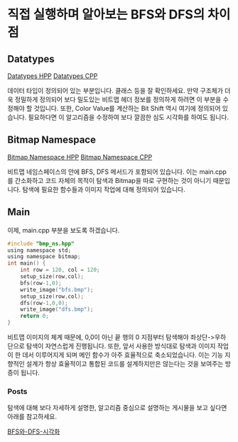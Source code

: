 # 직접 실행하며 알아보는 BFS와 DFS의 차이점

## Datatypes

[Datatypes HPP](./datatypes.hpp)
[Datatypes CPP](./datatypes.cpp)

데이터 타입이 정의되어 있는 부분입니다.
클래스 등을 잘 확인하세요.
만약 구조체가 더욱 정밀하게 정의되어 보다 밀도있는 비트맵 헤더 정보를 정의하게 하려면 이 부분을 수정해야 할 것입니다.
또한, Color Value를 계산하는 Bit Shift 역시 여기에 정의되어 있습니다.
필요하다면 이 알고리즘을 수정하여 보다 깔끔한 심도 시각화를 하여도 됩니다.

## Bitmap Namespace

[Bitmap Namespace HPP](./bmp_ns.hpp)
[Bitmap Namespace CPP](./bmp_ns.cpp)

비트맵 네임스페이스의 안에 BFS, DFS 메서드가 포함되어 있습니다.
이는 main.cpp를 간소화하고 코드 자체의 목적이 탐색과 Bitmap을 따로 구현하는 것이 아니기 때문입니다.
탐색에 필요한 함수들과 이미지 작업에 대해 정의되어 있습니다.

## Main

이제, main.cpp 부분을 보도록 하겠습니다.

```c
#include "bmp_ns.hpp"
using namespace std;
using namespace bitmap;
int main() {
    int row = 120, col = 120;
    setup_size(row,col);
    bfs(row-1,0);
    write_image("bfs.bmp");
    setup_size(row,col);
    dfs(row-1,0,0);
    write_image("dfs.bmp");
    return 0;
}
```

비트맵 이미지의 체계 때문에, 0,0이 아닌 끝 행의 0 지점부터 탐색해야 좌상단->우하단으로 탐색이 자연스럽게 진행됩니다.
또한, 앞서 사용한 방식대로 탐색과 이미지 작업이 한 데서 이루어지게 되며 메인 함수가 아주 효율적으로 축소되었습니다. 이는 기능 지향적인 설계가 항상 효율적이고 통합된 코드를 설계하지만은 않는다는 것을 보여주는 방증이 됩니다.


### Posts

탐색에 대해 보다 자세하게 설명한, 알고리즘 중심으로 설명하는 게시물을 보고 싶다면 아래를 참고하세요.

[BFS와-DFS-시각화](https://yoonjin67.github.io/blog/2025/05/09/BFS%EC%99%80-DFS-%EC%8B%9C%EA%B0%81%ED%99%94.html)

